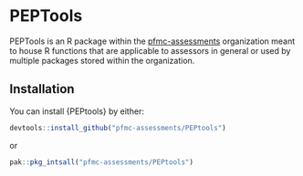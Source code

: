 # PEPTools

PEPTools is an R package within the 
[pfmc-assessments](https://github.com/pfmc-assessments)
organization meant to house R functions that are applicable to 
assessors in general or used by multiple packages stored within the organization. 

## Installation
You can install {PEPtools} by either:

``` r
devtools::install_github("pfmc-assessments/PEPtools")
```
or 

``` r
pak::pkg_intsall("pfmc-assessments/PEPtools")
```
